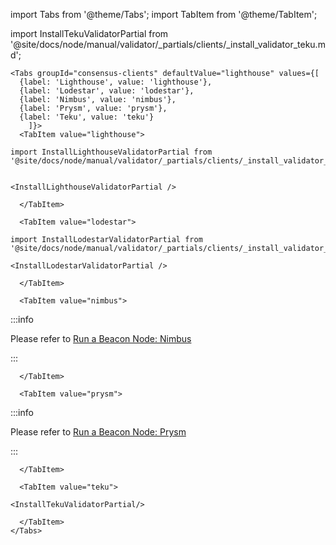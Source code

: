 import Tabs from '@theme/Tabs';
import TabItem from '@theme/TabItem';

import InstallTekuValidatorPartial from '@site/docs/node/manual/validator/_partials/clients/_install_validator_teku.md';

```mdx-code-block
<Tabs groupId="consensus-clients" defaultValue="lighthouse" values={[
  {label: 'Lighthouse', value: 'lighthouse'},
  {label: 'Lodestar', value: 'lodestar'},
  {label: 'Nimbus', value: 'nimbus'},
  {label: 'Prysm', value: 'prysm'},
  {label: 'Teku', value: 'teku'}
    ]}>
  <TabItem value="lighthouse">

import InstallLighthouseValidatorPartial from '@site/docs/node/manual/validator/_partials/clients/_install_validator_lighthouse.md';


<InstallLighthouseValidatorPartial />

  </TabItem>

  <TabItem value="lodestar">

import InstallLodestarValidatorPartial from '@site/docs/node/manual/validator/_partials/clients/_install_validator_lodestar.md';

<InstallLodestarValidatorPartial />

  </TabItem>

  <TabItem value="nimbus">
```

:::info

Please refer to [Run a Beacon Node: Nimbus](../../beacon/nimbus.md)

:::

```mdx-code-block
  </TabItem>

  <TabItem value="prysm">
```

:::info

Please refer to [Run a Beacon Node: Prysm](../../beacon/prysm.md)

:::

```mdx-code-block
  </TabItem>

  <TabItem value="teku">

<InstallTekuValidatorPartial/>

  </TabItem>
</Tabs>
```
